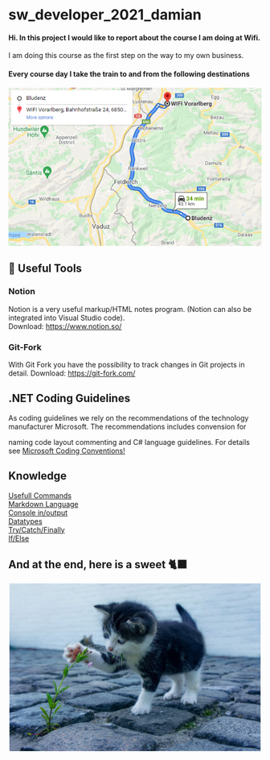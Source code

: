 # sw_developer_2021_damian
#### Hi. In this project I would like to report about the course I am doing at Wifi. </br>

I am doing this course as the first step on the way to my own business.

#### Every course day I take the train to and from the following destinations

<div align="center">
<a href="https://www.google.com/maps/dir/Bludenz,+Austria/WIFI+Vorarlberg,+Bahnhofstra%C3%9Fe+24,+6850+Dornbirn,+Austria/@47.2864246,9.567285,11z/am=t/data=!4m19!4m18!1m5!1m1!1s0x479b4fb7f02c4ad5:0x61b3dbdc7bb40f9c!2m2!1d9.80821!2d47.15991!1m5!1m1!1s0x479b6b4d2779efd3:0x7221e76893b8a22b!2m2!1d9.740043!2d47.4161097!2m3!6e1!7e2!8j1633712640!3e3!5i1?hl=de-de">
  <img src="https://github.com/Scherlda/sw_developer_2021_damian/blob/main/docs/maps_way.png" />
</a>
</div>

## 🔨 Useful Tools
### Notion
Notion is a very useful markup/HTML notes program. (Notion can also be integrated into Visual Studio code).</br>
Download: https://www.notion.so/

### Git-Fork
With Git Fork you have the possibility to track changes in Git projects in detail.
Download: https://git-fork.com/

## .NET Coding Guidelines
As coding guidelines we rely on the recommendations of the technology manufacturer Microsoft. The recommendations includes convension for

naming
code layout
commenting and
C# language guidelines.
For details see <a href ="https://docs.microsoft.com/en-us/dotnet/csharp/fundamentals/coding-style/coding-conventions">Microsoft Coding Conventions!</a>

## Knowledge
<a href="https://github.com/Scherlda/sw_developer_2021_damian/blob/main/wiki/Useful_commands.md">Usefull Commands</a></br>
<a href="https://github.com/Scherlda/sw_developer_2021_damian/blob/main/wiki/Markdown.md">Markdown Language</a></br>
<a href="https://github.com/Scherlda/sw_developer_2021_damian/blob/main/wiki/Console_in_output.md">Console in/output</a></br>
<a href="https://github.com/Scherlda/sw_developer_2021_damian/blob/main/wiki/Datatypes.md">Datatypes</a></br>
<a href="https://github.com/Scherlda/sw_developer_2021_damian/blob/main/wiki/Try_catch_finally.md">Try/Catch/Finally</a></br>
<a href="https://github.com/Scherlda/sw_developer_2021_damian/blob/main/wiki/if_else.md">If/Else</a></br>

## And at the end, here is a sweet 🐈‍⬛
<p align="center">
<img src="https://github.com/Scherlda/sw_developer_2021_damian/blob/main/docs/cat.jpg" alt="catPicture" width="500"/>
</p>

